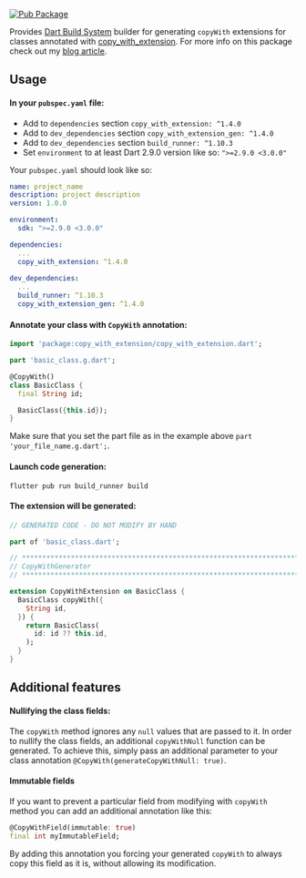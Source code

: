 [![Pub Package](https://img.shields.io/pub/v/copy_with_extension_gen.svg)](https://pub.dev/packages/copy_with_extension_gen)

Provides [Dart Build System](https://pub.dev/packages/build) builder for generating `copyWith` extensions for classes annotated with [copy_with_extension](https://pub.dev/packages/copy_with_extension). For more info on this package check out my [blog article](https://oleksandrkirichenko.com/blog/dart-extensions/).

## Usage

#### In your `pubspec.yaml` file:
- Add to `dependencies` section `copy_with_extension: ^1.4.0`
- Add to `dev_dependencies` section `copy_with_extension_gen: ^1.4.0`
- Add to `dev_dependencies` section `build_runner: ^1.10.3`
- Set `environment` to at least Dart 2.9.0 version like so: `">=2.9.0 <3.0.0"`

Your `pubspec.yaml` should look like so:

```yaml
name: project_name
description: project description
version: 1.0.0

environment:
  sdk: ">=2.9.0 <3.0.0"

dependencies:
  ...
  copy_with_extension: ^1.4.0
  
dev_dependencies:
  ...
  build_runner: ^1.10.3
  copy_with_extension_gen: ^1.4.0
```

#### Annotate your class with `CopyWith` annotation:

```dart
import 'package:copy_with_extension/copy_with_extension.dart';

part 'basic_class.g.dart';

@CopyWith()
class BasicClass {
  final String id;

  BasicClass({this.id});
}
```

Make sure that you set the part file as in the example above `part 'your_file_name.g.dart';`.

#### Launch code generation:

```
flutter pub run build_runner build
```

#### The extension will be generated:

```dart
// GENERATED CODE - DO NOT MODIFY BY HAND

part of 'basic_class.dart';

// **************************************************************************
// CopyWithGenerator
// **************************************************************************

extension CopyWithExtension on BasicClass {
  BasicClass copyWith({
    String id,
  }) {
    return BasicClass(
      id: id ?? this.id,
    );
  }
}
```

## Additional features

#### Nullifying the class fields:

The `copyWith` method ignores any `null` values that are passed to it. In order to nullify the class fields, an additional `copyWithNull` function can be generated. To achieve this, simply pass an additional parameter to your class annotation `@CopyWith(generateCopyWithNull: true)`.

#### Immutable fields

If you want to prevent a particular field from modifying with `copyWith` method you can add an additional annotation like this:

```dart
@CopyWithField(immutable: true)
final int myImmutableField;
```

By adding this annotation you forcing your generated `copyWith` to always copy this field as it is, without allowing its modification.
